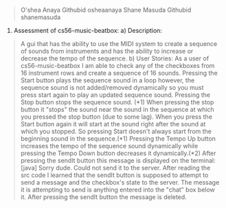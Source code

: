 > O'shea Anaya  Githubid osheaanaya
> Shane Masuda  Githubid shanemasuda

1. Assessment of cs56-music-beatbox:
  a) Description:
>    A gui that has the ability to use the MIDI system to create a sequence of sounds from instruments and has 
>    the ability to increase or decrease the tempo of the sequence.
  b) User Stories:
>   As a user of cs56-music-beatbox I am able to check any of the checkboxes from 16 instrument rows and create a 
>    sequence of 16 sounds. Pressing the Start button plays the sequence sound in a loop however, the sequence sound 
>    is not added/removed dynamically so you must press start again to play an updated sequence sound. Pressing the Stop 
>    button stops the sequence sound. (*1) When pressing the stop button it "stops" the sound near the sound in the sequence 
>    at which you pressed the stop button (due to some lag). When you press the Start button again it will start at the sound right 
>    after the sound at which you stopped. So pressing Start doesn't always start from the beginning sound in the sequence.(*1)
>    Pressing the Tempo Up button increases the tempo of the sequence sound dynamically while pressing the Tempo Down button 
>    decreases it dynamically.(*2) After pressing the sendIt button this message is displayed on the terminal: 
>      [java] Sorry dude. Could not send it to the server.
>    After reading the src code I learned that the sendIt button is supposed to attempt to send a message and the checkbox's state 
>    to the server. The message it is attempting to send is anything entered into the "chat" box below it. After pressing the
>   sendIt button the message is deleted.
>

